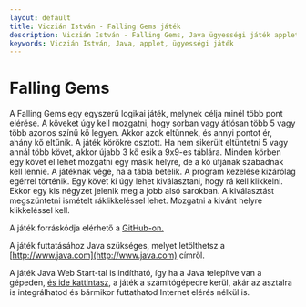 ```yaml
---
layout: default
title: Viczián István - Falling Gems játék
description: Viczián István - Falling Gems, Java ügyességi játék applet
keywords: Viczián István, Java, applet, ügyességi játék
---
```


# Falling Gems

A Falling Gems egy egyszerű logikai játék, melynek célja minél több pont
elérése. A köveket úgy kell mozgatni, hogy sorban vagy átlósan több 5
vagy több azonos színű kő legyen. Akkor azok eltűnnek, és annyi pontot
ér, ahány kő eltűnik. A játék körökre osztott. Ha nem sikerült
eltüntetni 5 vagy annál több követ, akkor újabb 3 kő esik a 9x9-es
táblára. Minden körben egy követ el lehet mozgatni egy másik helyre, de
a kő útjának szabadnak kell lennie. A játéknak vége, ha a tábla betelik.
A program kezelése kizárólag egérrel történik. Egy követ ki úgy lehet
kiválasztani, hogy rá kell klikkelni. Ekkor egy kis négyzet jelenik meg
a jobb alsó sarokban. A kiválasztást megszüntetni ismételt
ráklikkeléssel lehet. Mozgatni a kivánt helyre klikkeléssel kell.

<!--[if !IE]>-->
<object classid="java:FallingGemsApplet.class" archive="artifacts/falling-gems.jar"
	type="application/x-java-applet"
	width="610" height="216" class="applet">
<!--<![endif]-->
<object classid="clsid:8AD9C840-044E-11D1-B3E9-00805F499D93" 
		type="application/x-java-applet"
		width="600" height="206">
	<param name="archive" value="artifacts/falling-gems.jar" />
	<param name="code" value="FallingGemsApplet" />
<!--[if !IE]>-->
</object>
<!--<![endif]-->
</object>

A játék forráskódja elérhető a
[GitHub-on.](http://github.com/vicziani/jtechlog-falling-gems)

A játék futtatásához Java szükséges, melyet letölthetsz a
[http://www.java.com](http://www.java.com) címről.

A játék Java Web Start-tal is indítható, így ha a Java telepítve van a
gépeden, [és ide kattintasz](artifacts/fallinggems.jnlp), a játék a
számítógépedre kerül, akár az asztalra is integrálhatod és bármikor
futtathatod Internet elérés nélkül is.
